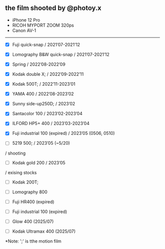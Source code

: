 __the film shooted by @photoy.x__
---
* iPhone 12 Pro 
* RICOH MYPORT ZOOM 320ps
* Canon AV-1
---
- [X] Fuji quick-snap / 2021’07-2021’12  
- [X] Lomography B&W quick-snap / 2021’07-2021’12  
- [X] Spring / 2022’08-2022’09  
- [X] Kodak double X; / 2022’09-2022’11  
- [X] Kodak 500T; / 2022’11-2023’01  
- [X] YAMA 400 / 2022’08-2023’02  
- [X] Sunny side-up250D; / 2023’02  
- [X] Santacolor 100 / 2023’02-2023’04  
- [X] ILFORD HP5+ 400 / 2023’03-2023’04  
- [X] Fuji industrial 100 (expired) / 2023’05 (0506, 0510)  
- [ ] 5219 500; / 2023’05 (~5/20)


/ shooting  
- [ ] Kodak gold 200 / 2023’05


/ exising stocks  
- [ ] Kodak 200T;  
- [ ] Lomography 800  
- [ ] Fuji HR400 (expired)  
- [ ] Fuji industrial 100 (expired)  
- [ ] Glow 400 (2025/07)  
- [ ] Kodak Ultramax 400 (2025/07)   


*Note: ';' is tthe motion film